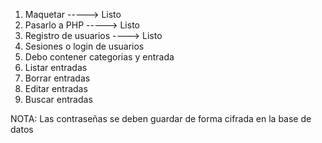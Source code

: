 1. Maquetar -----> Listo
2. Pasarlo a PHP -----> Listo
3. Registro de usuarios ----> Listo
4. Sesiones o login de usuarios
5. Debo contener categorias y entrada
6. Listar entradas
7. Borrar entradas
8. Editar entradas
9. Buscar entradas

NOTA: Las contraseñas se deben guardar de forma cifrada en la base de datos
